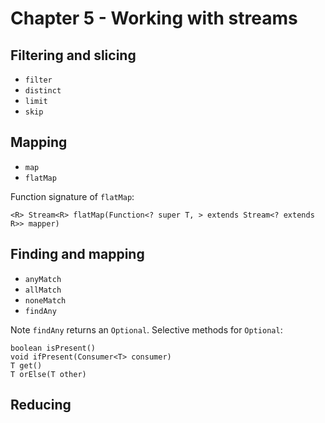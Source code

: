 # Chapter 5 - Working with streams

## Filtering and slicing

- `filter`
- `distinct`
- `limit`
- `skip`

## Mapping

- `map`
- `flatMap`

Function signature of `flatMap`:
```
<R> Stream<R> flatMap(Function<? super T, > extends Stream<? extends R>> mapper)
```

## Finding and mapping

- `anyMatch`
- `allMatch`
- `noneMatch`
- `findAny`

Note `findAny` returns an `Optional`. Selective methods for `Optional`:
```
boolean isPresent()
void ifPresent(Consumer<T> consumer)
T get()
T orElse(T other)
```

## Reducing


